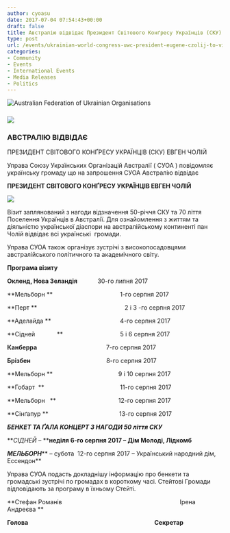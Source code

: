 ```yaml
---
author: cyoasu
date: 2017-07-04 07:54:43+00:00
draft: false
title: Австралію відвідає Президент Світового Конґресу Українців (СКУ) Евген Чолій
type: post
url: /events/ukrainian-world-congress-uwc-president-eugene-czolij-to-visit-australia-ukr/
categories:
- Community
- Events
- International Events
- Media Releases
- Politics
---
```


![Australian Federation of Ukrainian Organisations](http://www.ozeukes.com/wp-content/uploads/2014/10/image001.png)



### ![](http://www.ozeukes.com/wp-content/uploads/2017/07/UWC-50.jpg)





### АВСТРАЛІЮ ВІДВІДАЄ
ПРЕЗИДЕНТ СВІТОВОГО КОНҐРЕСУ УКРАЇНЦІВ (СКУ) ЕВГЕН ЧОЛІЙ


Управа Союзу Українських Організацій Австралії ( СУОА ) повідомляє українську громаду що на запрошення СУОА Австралію відвідає


**ПРЕЗИДЕНТ СВІТОВОГО КОНҐРЕСУ УКРАЇНЦІВ
ЕВГЕН ЧОЛІЙ**


![](http://www.ozeukes.com/wp-content/uploads/2017/07/czolij.jpg)


Візит заплянований з нагоди відзначення 50-річчя СКУ та 70 ліття Поселення Українців в Австралії. Для ознайомлення з життям та діяльністю української діаспори на австралійському континенті пан Чолій відвідає всі українські  громади.

Управа СУОА також організує зустрічі з високопосадовцями австралійського політичного та академічного світу.

**Програма візиту**

**Окленд, Нова Зеландія**            30-го липня 2017

**Мельборн **                                        1-го серпня 2017

**Перт **                                                    2 і 3 -го серпня 2017

**Аделайда **                                         4-го серпня 2017

**Сідней             **                                  5 і 6 серпня 2017

**Канберра**                                         7-го серпня 2017

**Брізбен**                                             8-го серпня 2017

**Мельборн **                                       9 і 10 серпня 2017

**Гобарт  **                                             11-го серпня 2017

**Мельборн   **                                     12-го серпня 2017

**Сінґапур **                                          13-го серпня 2017

**_БЕНКЕТ ТА ҐАЛА КОНЦЕРТ З НАГОДИ 50 ліття СКУ_**

**_СІДНЕЙ_ – ****неділя 6-го серпня 2017 – Дім Молоді, Лідкомб**

**_МЕЛЬБОРН_**** – субота  12-го серпня 2017 – Український народний дім, Ессендон**

Управа СУОА подасть докладнішу інформацію про бенкети та громадські зустрічі по громадах в короткому часі. Стейтові Громади відповідають за програму в їхньому Стейті.

**Стефан Романів                                                                      Ірена Андреєва **

**Голова                                                                                         Секретар**
